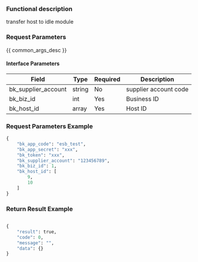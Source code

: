 ### Functional description

transfer host to idle module

### Request Parameters

{{ common_args_desc }}

#### Interface Parameters

| Field      |  Type      | Required   |  Description      |
|-----------|------------|--------|------------|
| bk_supplier_account | string     | No     | supplier account code |
| bk_biz_id     |  int     | Yes     | Business ID |
| bk_host_id    |  array   | Yes     | Host ID |

### Request Parameters Example

```python
{
    "bk_app_code": "esb_test",
    "bk_app_secret": "xxx",
    "bk_token": "xxx",
    "bk_supplier_account": "123456789",
    "bk_biz_id": 1,
    "bk_host_id": [
        9,
        10
    ]
}
```

### Return Result Example

```python

{
    "result": true,
    "code": 0,
    "message": "",
    "data": {}
}
```

